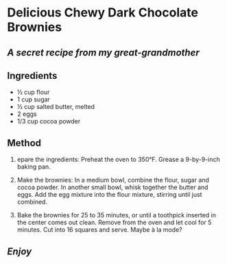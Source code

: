 # Delicious Chewy Dark Chocolate Brownies
## _A secret recipe from my great-grandmother_

## **Ingredients**

- ½ cup flour
- 1 cup sugar
- ½ cup salted butter, melted
- 2 eggs
- 1/3 cup cocoa powder

## **Method**

1. epare the ingredients: Preheat the oven to 350°F. Grease a 9-by-9-inch baking pan.

2. Make the brownies: In a medium bowl, combine the flour, sugar and cocoa powder. In another small bowl, whisk together the butter and eggs. Add the egg mixture into the flour mixture, stirring until just combined.

3. Bake the brownies for 25 to 35 minutes, or until a toothpick inserted in the center comes out clean. Remove from the oven and let cool for 5 minutes. Cut into 16 squares and serve. Maybe à la mode?

## _Enjoy_